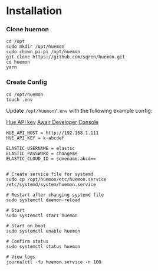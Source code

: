 # Installation

### Clone huemon

```
cd /opt
sudo mkdir /opt/huemon
sudo chown pi:pi /opt/huemon
git clone https://github.com/sqren/huemon.git
cd huemon
yarn
```

### Create Config

```
cd /opt/huemon
touch .env
```

Update `/opt/huemon/.env` with the following example config:

[Hue API key](https://developers.meethue.com/develop/hue-api-v2/getting-started/)
[Awair Developer Console](https://developer.getawair.com/console/access-token)

```
HUE_API_HOST = http://192.168.1.111
HUE_API_KEY = k-abcdef

ELASTIC_USERNAME = elastic
ELASTIC_PASSWORD = changeme
ELASTIC_CLOUD_ID = somename:abcd==
```

```

# Create service file for systemd
sudo cp /opt/huemon/etc/huemon.service /etc/systemd/system/huemon.service

# Restart after changing systemd file
sudo systemctl daemon-reload

# Start
sudo systemctl start huemon

# Start on boot
sudo systemctl enable huemon

# Confirm status
sudo systemctl status huemon

# View logs
journalctl -fu huemon.service -n 100
```
